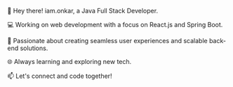 👋 Hey there! iam.onkar, a Java Full Stack Developer.

💻 Working on web development with a focus on React.js and Spring Boot.

🚀 Passionate about creating seamless user experiences and scalable back-end solutions.

🌐 Always learning and exploring new tech.

📫 Let's connect and code together!

